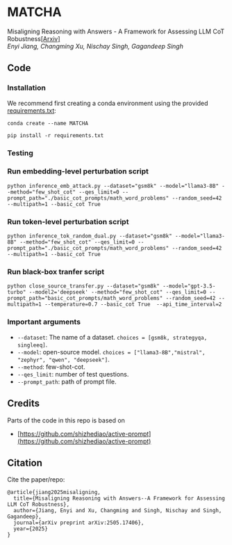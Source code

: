 # MATCHA
Misaligning Reasoning with Answers - A Framework for Assessing LLM CoT Robustness[[Arxiv]](https://arxiv.org/abs/2505.17406)\
*Enyi Jiang, Changming Xu, Nischay Singh, Gagandeep Singh*


## Code

### Installation
We recommend first creating a conda environment using the provided [requirements.txt](https://github.com/uiuc-focal-lab/MATCHA/blob/main/requirements.txt):

`conda create --name MATCHA`

`pip install -r requirements.txt`

### Testing

### Run embedding-level perturbation script
```shell
python inference_emb_attack.py --dataset="gsm8k" --model="llama3-8B" --method="few_shot_cot" --qes_limit=0 --prompt_path="./basic_cot_prompts/math_word_problems" --random_seed=42 --multipath=1 --basic_cot True
```

### Run token-level perturbation script
```shell
python inference_tok_random_dual.py --dataset="gsm8k" --model="llama3-8B" --method="few_shot_cot" --qes_limit=0 --prompt_path="./basic_cot_prompts/math_word_problems" --random_seed=42 --multipath=1 --basic_cot True
```

### Run black-box tranfer script
```shell
python close_source_transfer.py --dataset="gsm8k" --model="gpt-3.5-turbo" --model2='deepseek' --method="few_shot_cot" --qes_limit=0 --prompt_path="basic_cot_prompts/math_word_problems" --random_seed=42 --multipath=1 --temperature=0.7 --basic_cot True  --api_time_interval=2
```

### Important arguments
   * `--dataset`: The name of a dataset. `choices = [gsm8k, strategyqa, singleeq]`.
   * `--model`: open-source model. `choices = ["llama3-8B","mistral", "zephyr", "qwen", "deepseek"]`.
   * `--method`: few-shot-cot.
   * `--qes_limit`: number of test questions.
   * `--prompt_path`: path of prompt file.



## Credits
Parts of the code in this repo is based on
+ [https://github.com/shizhediao/active-prompt](https://github.com/shizhediao/active-prompt)

## Citation
Cite the paper/repo:
```
@article{jiang2025misaligning,
  title={Misaligning Reasoning with Answers--A Framework for Assessing LLM CoT Robustness},
  author={Jiang, Enyi and Xu, Changming and Singh, Nischay and Singh, Gagandeep},
  journal={arXiv preprint arXiv:2505.17406},
  year={2025}
}
```


